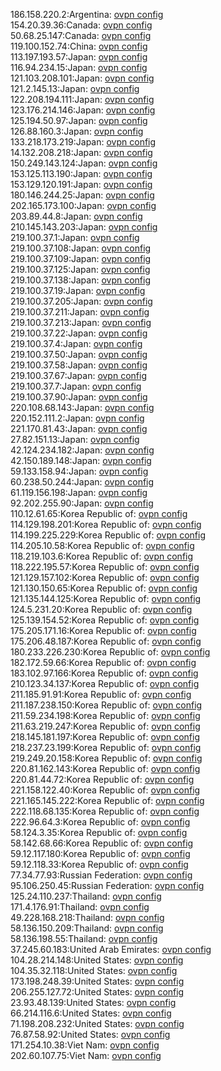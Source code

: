 186.158.220.2:Argentina: [ovpn config](vpn/186_158_220_2.ovpn)  
154.20.39.36:Canada: [ovpn config](vpn/154_20_39_36.ovpn)  
50.68.25.147:Canada: [ovpn config](vpn/50_68_25_147.ovpn)  
119.100.152.74:China: [ovpn config](vpn/119_100_152_74.ovpn)  
113.197.193.57:Japan: [ovpn config](vpn/113_197_193_57.ovpn)  
116.94.234.15:Japan: [ovpn config](vpn/116_94_234_15.ovpn)  
121.103.208.101:Japan: [ovpn config](vpn/121_103_208_101.ovpn)  
121.2.145.13:Japan: [ovpn config](vpn/121_2_145_13.ovpn)  
122.208.194.111:Japan: [ovpn config](vpn/122_208_194_111.ovpn)  
123.176.214.146:Japan: [ovpn config](vpn/123_176_214_146.ovpn)  
125.194.50.97:Japan: [ovpn config](vpn/125_194_50_97.ovpn)  
126.88.160.3:Japan: [ovpn config](vpn/126_88_160_3.ovpn)  
133.218.173.219:Japan: [ovpn config](vpn/133_218_173_219.ovpn)  
14.132.208.218:Japan: [ovpn config](vpn/14_132_208_218.ovpn)  
150.249.143.124:Japan: [ovpn config](vpn/150_249_143_124.ovpn)  
153.125.113.190:Japan: [ovpn config](vpn/153_125_113_190.ovpn)  
153.129.120.191:Japan: [ovpn config](vpn/153_129_120_191.ovpn)  
180.146.244.25:Japan: [ovpn config](vpn/180_146_244_25.ovpn)  
202.165.173.100:Japan: [ovpn config](vpn/202_165_173_100.ovpn)  
203.89.44.8:Japan: [ovpn config](vpn/203_89_44_8.ovpn)  
210.145.143.203:Japan: [ovpn config](vpn/210_145_143_203.ovpn)  
219.100.37.1:Japan: [ovpn config](vpn/219_100_37_1.ovpn)  
219.100.37.108:Japan: [ovpn config](vpn/219_100_37_108.ovpn)  
219.100.37.109:Japan: [ovpn config](vpn/219_100_37_109.ovpn)  
219.100.37.125:Japan: [ovpn config](vpn/219_100_37_125.ovpn)  
219.100.37.138:Japan: [ovpn config](vpn/219_100_37_138.ovpn)  
219.100.37.19:Japan: [ovpn config](vpn/219_100_37_19.ovpn)  
219.100.37.205:Japan: [ovpn config](vpn/219_100_37_205.ovpn)  
219.100.37.211:Japan: [ovpn config](vpn/219_100_37_211.ovpn)  
219.100.37.213:Japan: [ovpn config](vpn/219_100_37_213.ovpn)  
219.100.37.22:Japan: [ovpn config](vpn/219_100_37_22.ovpn)  
219.100.37.4:Japan: [ovpn config](vpn/219_100_37_4.ovpn)  
219.100.37.50:Japan: [ovpn config](vpn/219_100_37_50.ovpn)  
219.100.37.58:Japan: [ovpn config](vpn/219_100_37_58.ovpn)  
219.100.37.67:Japan: [ovpn config](vpn/219_100_37_67.ovpn)  
219.100.37.7:Japan: [ovpn config](vpn/219_100_37_7.ovpn)  
219.100.37.90:Japan: [ovpn config](vpn/219_100_37_90.ovpn)  
220.108.68.143:Japan: [ovpn config](vpn/220_108_68_143.ovpn)  
220.152.111.2:Japan: [ovpn config](vpn/220_152_111_2.ovpn)  
221.170.81.43:Japan: [ovpn config](vpn/221_170_81_43.ovpn)  
27.82.151.13:Japan: [ovpn config](vpn/27_82_151_13.ovpn)  
42.124.234.182:Japan: [ovpn config](vpn/42_124_234_182.ovpn)  
42.150.189.148:Japan: [ovpn config](vpn/42_150_189_148.ovpn)  
59.133.158.94:Japan: [ovpn config](vpn/59_133_158_94.ovpn)  
60.238.50.244:Japan: [ovpn config](vpn/60_238_50_244.ovpn)  
61.119.156.198:Japan: [ovpn config](vpn/61_119_156_198.ovpn)  
92.202.255.90:Japan: [ovpn config](vpn/92_202_255_90.ovpn)  
110.12.61.65:Korea Republic of: [ovpn config](vpn/110_12_61_65.ovpn)  
114.129.198.201:Korea Republic of: [ovpn config](vpn/114_129_198_201.ovpn)  
114.199.225.229:Korea Republic of: [ovpn config](vpn/114_199_225_229.ovpn)  
114.205.10.58:Korea Republic of: [ovpn config](vpn/114_205_10_58.ovpn)  
118.219.103.6:Korea Republic of: [ovpn config](vpn/118_219_103_6.ovpn)  
118.222.195.57:Korea Republic of: [ovpn config](vpn/118_222_195_57.ovpn)  
121.129.157.102:Korea Republic of: [ovpn config](vpn/121_129_157_102.ovpn)  
121.130.150.65:Korea Republic of: [ovpn config](vpn/121_130_150_65.ovpn)  
121.135.144.125:Korea Republic of: [ovpn config](vpn/121_135_144_125.ovpn)  
124.5.231.20:Korea Republic of: [ovpn config](vpn/124_5_231_20.ovpn)  
125.139.154.52:Korea Republic of: [ovpn config](vpn/125_139_154_52.ovpn)  
175.205.171.16:Korea Republic of: [ovpn config](vpn/175_205_171_16.ovpn)  
175.206.48.187:Korea Republic of: [ovpn config](vpn/175_206_48_187.ovpn)  
180.233.226.230:Korea Republic of: [ovpn config](vpn/180_233_226_230.ovpn)  
182.172.59.66:Korea Republic of: [ovpn config](vpn/182_172_59_66.ovpn)  
183.102.97.166:Korea Republic of: [ovpn config](vpn/183_102_97_166.ovpn)  
210.123.34.137:Korea Republic of: [ovpn config](vpn/210_123_34_137.ovpn)  
211.185.91.91:Korea Republic of: [ovpn config](vpn/211_185_91_91.ovpn)  
211.187.238.150:Korea Republic of: [ovpn config](vpn/211_187_238_150.ovpn)  
211.59.234.198:Korea Republic of: [ovpn config](vpn/211_59_234_198.ovpn)  
211.63.219.247:Korea Republic of: [ovpn config](vpn/211_63_219_247.ovpn)  
218.145.181.197:Korea Republic of: [ovpn config](vpn/218_145_181_197.ovpn)  
218.237.23.199:Korea Republic of: [ovpn config](vpn/218_237_23_199.ovpn)  
219.249.20.158:Korea Republic of: [ovpn config](vpn/219_249_20_158.ovpn)  
220.81.162.143:Korea Republic of: [ovpn config](vpn/220_81_162_143.ovpn)  
220.81.44.72:Korea Republic of: [ovpn config](vpn/220_81_44_72.ovpn)  
221.158.122.40:Korea Republic of: [ovpn config](vpn/221_158_122_40.ovpn)  
221.165.145.222:Korea Republic of: [ovpn config](vpn/221_165_145_222.ovpn)  
222.118.68.135:Korea Republic of: [ovpn config](vpn/222_118_68_135.ovpn)  
222.96.64.3:Korea Republic of: [ovpn config](vpn/222_96_64_3.ovpn)  
58.124.3.35:Korea Republic of: [ovpn config](vpn/58_124_3_35.ovpn)  
58.142.68.66:Korea Republic of: [ovpn config](vpn/58_142_68_66.ovpn)  
59.12.117.180:Korea Republic of: [ovpn config](vpn/59_12_117_180.ovpn)  
59.12.118.33:Korea Republic of: [ovpn config](vpn/59_12_118_33.ovpn)  
77.34.77.93:Russian Federation: [ovpn config](vpn/77_34_77_93.ovpn)  
95.106.250.45:Russian Federation: [ovpn config](vpn/95_106_250_45.ovpn)  
125.24.110.237:Thailand: [ovpn config](vpn/125_24_110_237.ovpn)  
171.4.176.91:Thailand: [ovpn config](vpn/171_4_176_91.ovpn)  
49.228.168.218:Thailand: [ovpn config](vpn/49_228_168_218.ovpn)  
58.136.150.209:Thailand: [ovpn config](vpn/58_136_150_209.ovpn)  
58.136.198.55:Thailand: [ovpn config](vpn/58_136_198_55.ovpn)  
37.245.60.183:United Arab Emirates: [ovpn config](vpn/37_245_60_183.ovpn)  
104.28.214.148:United States: [ovpn config](vpn/104_28_214_148.ovpn)  
104.35.32.118:United States: [ovpn config](vpn/104_35_32_118.ovpn)  
173.198.248.39:United States: [ovpn config](vpn/173_198_248_39.ovpn)  
206.255.127.72:United States: [ovpn config](vpn/206_255_127_72.ovpn)  
23.93.48.139:United States: [ovpn config](vpn/23_93_48_139.ovpn)  
66.214.116.6:United States: [ovpn config](vpn/66_214_116_6.ovpn)  
71.198.208.232:United States: [ovpn config](vpn/71_198_208_232.ovpn)  
76.87.58.92:United States: [ovpn config](vpn/76_87_58_92.ovpn)  
171.254.10.38:Viet Nam: [ovpn config](vpn/171_254_10_38.ovpn)  
202.60.107.75:Viet Nam: [ovpn config](vpn/202_60_107_75.ovpn)  

